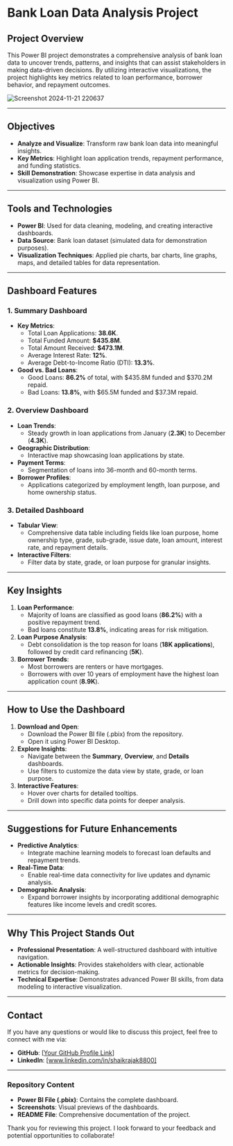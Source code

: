 # Bank Loan Data Analysis Project

## Project Overview
This Power BI project demonstrates a comprehensive analysis of bank loan data to uncover trends, patterns, and insights that can assist stakeholders in making data-driven decisions. By utilizing interactive visualizations, the project highlights key metrics related to loan performance, borrower behavior, and repayment outcomes.

![Screenshot 2024-11-21 220637](https://github.com/user-attachments/assets/4867a4a8-9c9c-4dad-b144-9c85cb51aaca)







---

## Objectives
- **Analyze and Visualize**: Transform raw bank loan data into meaningful insights.
- **Key Metrics**: Highlight loan application trends, repayment performance, and funding statistics.
- **Skill Demonstration**: Showcase expertise in data analysis and visualization using Power BI.

---

## Tools and Technologies
- **Power BI**: Used for data cleaning, modeling, and creating interactive dashboards.
- **Data Source**: Bank loan dataset (simulated data for demonstration purposes).
- **Visualization Techniques**: Applied pie charts, bar charts, line graphs, maps, and detailed tables for data representation.

---

## Dashboard Features
### 1. **Summary Dashboard**
- **Key Metrics**:
  - Total Loan Applications: **38.6K**.
  - Total Funded Amount: **$435.8M**.
  - Total Amount Received: **$473.1M**.
  - Average Interest Rate: **12%**.
  - Average Debt-to-Income Ratio (DTI): **13.3%**.
- **Good vs. Bad Loans**:
  - Good Loans: **86.2%** of total, with $435.8M funded and $370.2M repaid.
  - Bad Loans: **13.8%**, with $65.5M funded and $37.3M repaid.

### 2. **Overview Dashboard**
- **Loan Trends**:
  - Steady growth in loan applications from January (**2.3K**) to December (**4.3K**).
- **Geographic Distribution**:
  - Interactive map showcasing loan applications by state.
- **Payment Terms**:
  - Segmentation of loans into 36-month and 60-month terms.
- **Borrower Profiles**:
  - Applications categorized by employment length, loan purpose, and home ownership status.

### 3. **Detailed Dashboard**
- **Tabular View**:
  - Comprehensive data table including fields like loan purpose, home ownership type, grade, sub-grade, issue date, loan amount, interest rate, and repayment details.
- **Interactive Filters**:
  - Filter data by state, grade, or loan purpose for granular insights.

---

## Key Insights
1. **Loan Performance**:
   - Majority of loans are classified as good loans (**86.2%**) with a positive repayment trend.
   - Bad loans constitute **13.8%**, indicating areas for risk mitigation.
2. **Loan Purpose Analysis**:
   - Debt consolidation is the top reason for loans (**18K applications**), followed by credit card refinancing (**5K**).
3. **Borrower Trends**:
   - Most borrowers are renters or have mortgages.
   - Borrowers with over 10 years of employment have the highest loan application count (**8.9K**).

---

## How to Use the Dashboard
1. **Download and Open**:
   - Download the Power BI file (.pbix) from the repository.
   - Open it using Power BI Desktop.
2. **Explore Insights**:
   - Navigate between the **Summary**, **Overview**, and **Details** dashboards.
   - Use filters to customize the data view by state, grade, or loan purpose.
3. **Interactive Features**:
   - Hover over charts for detailed tooltips.
   - Drill down into specific data points for deeper analysis.

---

## Suggestions for Future Enhancements
- **Predictive Analytics**:
   - Integrate machine learning models to forecast loan defaults and repayment trends.
- **Real-Time Data**:
   - Enable real-time data connectivity for live updates and dynamic analysis.
- **Demographic Analysis**:
   - Expand borrower insights by incorporating additional demographic features like income levels and credit scores.

---

## Why This Project Stands Out
- **Professional Presentation**: A well-structured dashboard with intuitive navigation.
- **Actionable Insights**: Provides stakeholders with clear, actionable metrics for decision-making.
- **Technical Expertise**: Demonstrates advanced Power BI skills, from data modeling to interactive visualization.

---

## Contact
If you have any questions or would like to discuss this project, feel free to connect with me via:
- **GitHub**: [[Your GitHub Profile Link](https://github.com/Rajak8800)]
- **LinkedIn**: [www.linkedin.com/in/shaikrajak8800]

---

### Repository Content
- **Power BI File (.pbix)**: Contains the complete dashboard.
- **Screenshots**: Visual previews of the dashboards.
- **README File**: Comprehensive documentation of the project.

Thank you for reviewing this project. I look forward to your feedback and potential opportunities to collaborate!

